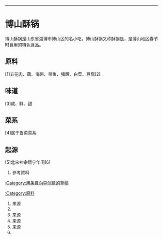 -----

##

# 博山酥锅

博山酥锅是山东省淄博市博山区的名小吃，博山酥锅又称酥锅是，是博山地区春节时食用的特色食品。

## 原料

\[1\]五花肉、藕、海带、带鱼、猪蹄、白菜、豆腐\[2\]

## 味道

\[3\]咸、鲜、甜

## 菜系

\[4\]属于鲁菜菜系

## 起源

\[5\]北宋神宗熙宁年间\[6\]

1.  參考資料

[:Category:用条目向导创建的草稿](https://zh.wikipedia.org/wiki/Category:用条目向导创建的草稿 "wikilink")

[:Category:原料](https://zh.wikipedia.org/wiki/Category:原料 "wikilink")

1.  来源
2.
3.  来源
4.  来源
5.  来源
6.